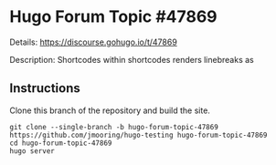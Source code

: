 # Hugo Forum Topic #47869

Details: <https://discourse.gohugo.io/t/47869>

Description: Shortcodes within shortcodes renders linebreaks as <p>

## Instructions

Clone this branch of the repository and build the site.

```text
git clone --single-branch -b hugo-forum-topic-47869 https://github.com/jmooring/hugo-testing hugo-forum-topic-47869
cd hugo-forum-topic-47869
hugo server
```
